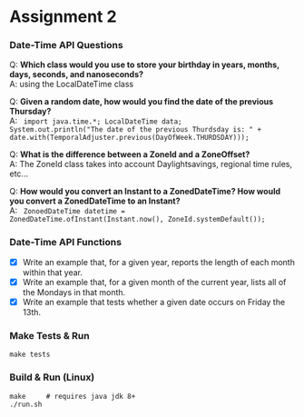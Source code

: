 # Assignment 2

### Date-Time API Questions
Q: <b>Which class would you use to store your birthday in years, months, days, seconds, and nanoseconds?</b>  
A: using the LocalDateTime class  

Q: <b>Given a random date, how would you find the date of the previous Thursday?</b>  
A: 
<code>
import java.time.\*;
LocalDateTime data;
System.out.println("The date of the previous Thurdsday is: " +
                   date.with(TemporalAdjuster.previous(DayOfWeek.THURDSDAY)));
</code>

Q: <b>What is the difference between a ZoneId and a ZoneOffset?</b>  
A: The ZoneId class takes into account Daylightsavings, regional time rules, etc...  

Q: <b>How would you convert an Instant to a ZonedDateTime? How would you convert a ZonedDateTime to an Instant?</b>  
A: 
<code>
ZonoedDateTime datetime = ZonedDateTime.ofInstant(Instant.now(), ZoneId.systemDefault());
</code>
       
### Date-Time API Functions
- [x] Write an example that, for a given year, reports the length of each month within that year.
- [x] Write an example that, for a given month of the current year, lists all of the Mondays in that month.
- [x] Write an example that tests whether a given date occurs on Friday the 13th.

### Make Tests & Run
```
make tests
```

### Build & Run (Linux)
```
make     # requires java jdk 8+
./run.sh
```
